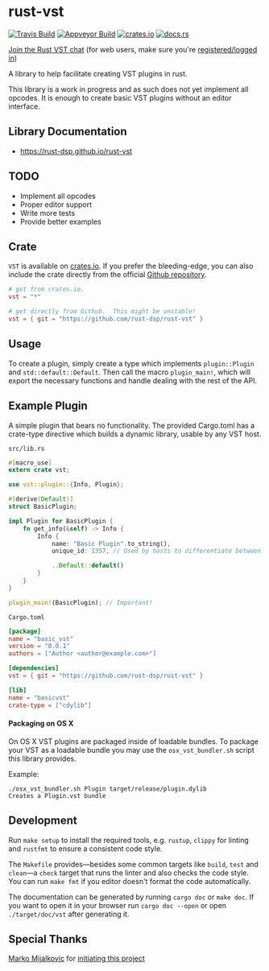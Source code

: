 # rust-vst
[![Travis Build][trav-img]][trav-url]
[![Appveyor Build][appv-img]][appv-url]
[![crates.io][crates-img]][crates-url]
[![docs.rs][docs-rs-img]][docs-rs]

[Join the Rust VST chat](https://tinyurl.com/ya5ff5ef) (for web users, make sure you're [registered/logged in](https://web.telegram.org))

A library to help facilitate creating VST plugins in rust.

This library is a work in progress and as such does not yet implement all
opcodes. It is enough to create basic VST plugins without an editor interface.

## Library Documentation
  * https://rust-dsp.github.io/rust-vst

## TODO
  - Implement all opcodes
  - Proper editor support
  - Write more tests
  - Provide better examples
  
## Crate
`VST` is available on [crates.io](https://crates.io/crates/vst).  If you prefer the bleeding-edge, you can also
include the crate directly from the official [Github repository](https://github.com/rust-dsp/rust-vst). 

```toml
# get from crates.io.
vst = "*"
```
```toml
# get directly from Github.  This might be unstable!
vst = { git = "https://github.com/rust-dsp/rust-vst" }
```

## Usage
To create a plugin, simply create a type which implements `plugin::Plugin` and
`std::default::Default`. Then call the macro `plugin_main!`, which will export
the necessary functions and handle dealing with the rest of the API.

## Example Plugin
A simple plugin that bears no functionality. The provided Cargo.toml has a
crate-type directive which builds a dynamic library, usable by any VST host.

`src/lib.rs`

```rust
#[macro_use]
extern crate vst;

use vst::plugin::{Info, Plugin};

#[derive(Default)]
struct BasicPlugin;

impl Plugin for BasicPlugin {
    fn get_info(&self) -> Info {
        Info {
            name: "Basic Plugin".to_string(),
            unique_id: 1357, // Used by hosts to differentiate between plugins.

            ..Default::default()
        }
    }
}

plugin_main!(BasicPlugin); // Important!
```

`Cargo.toml`

```toml
[package]
name = "basic_vst"
version = "0.0.1"
authors = ["Author <author@example.com>"]

[dependencies]
vst = { git = "https://github.com/rust-dsp/rust-vst" }

[lib]
name = "basicvst"
crate-type = ["cdylib"]
```

[trav-img]: https://travis-ci.org/rust-dsp/rust-vst.svg?branch=master
[trav-url]: https://travis-ci.org/rust-dsp/rust-vst
[appv-img]: https://ci.appveyor.com/api/projects/status/npiyjfithlx50hfs?svg=true
[appv-url]: https://ci.appveyor.com/project/rustdsp/rust-vst
[crates-img]: https://img.shields.io/crates/v/vst.svg
[crates-url]: https://crates.io/crates/vst
[docs-rs]: https://docs.rs/vst
[docs-rs-img]: https://docs.rs/vst/badge.svg

#### Packaging on OS X

On OS X VST plugins are packaged inside of loadable bundles. 
To package your VST as a loadable bundle you may use the `osx_vst_bundler.sh` script this library provides. 

Example: 

```
./osx_vst_bundler.sh Plugin target/release/plugin.dylib
Creates a Plugin.vst bundle
```

## Development

Run `make setup` to install the required tools, e.g. `rustup`, `clippy` for linting and `rustfmt` to ensure a consistent code style.

The `Makefile` provides—besides some common targets like `build`, `test` and `clean`—a `check` target that runs the linter and also checks the code style.
You can run `make fmt` if you editor doesn't format the code automatically.

The documentation can be generated by running `cargo doc` or `make doc`. If you want to open it in your browser run `cargo doc --open` or open `./target/doc/vst` after generating it.

## Special Thanks
[Marko Mijalkovic](https://github.com/overdrivenpotato) for [initiating this project](https://github.com/overdrivenpotato/rust-vst2)
